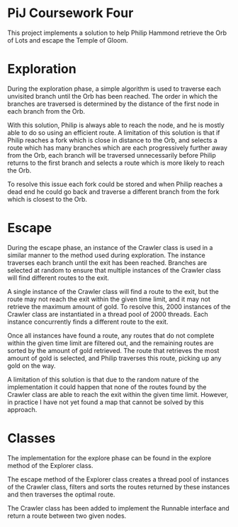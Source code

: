 # PiJ Coursework Four

This project implements a solution to help Philip Hammond retrieve the Orb of Lots and escape the Temple of Gloom.

# Exploration

During the exploration phase, a simple algorithm is used to traverse each unvisited branch until the Orb has been reached. The order in which the branches are traversed is determined by the distance of the first node in each branch from the Orb.

With this solution, Philip is always able to reach the node, and he is mostly able to do so using an efficient route. A limitation of this solution is that if Philip reaches a fork which is close in distance to the Orb, and selects a route which has many branches which are each progressively further away from the Orb, each branch will be traversed unnecessarily before Philip returns to the first branch and selects a route which is more likely to reach the Orb.

To resolve this issue each fork could be stored and when Philip reaches a dead end he could go back and traverse a different branch from the fork which is closest to the Orb.

# Escape

During the escape phase, an instance of the Crawler class is used in a similar manner to the method used during exploration. The instance traverses each branch until the exit has been reached. Branches are selected at random to ensure that multiple instances of the Crawler class will find different routes to the exit.

A single instance of the Crawler class will find a route to the exit, but the route may not reach the exit within the given time limit, and it may not retrieve the maximum amount of gold. To resolve this, 2000 instances of the Crawler class are instantiated in a thread pool of 2000 threads. Each instance concurrently finds a different route to the exit.

Once all instances have found a route, any routes that do not complete within the given time limit are filtered out, and the remaining routes are sorted by the amount of gold retrieved. The route that retrieves the most amount of gold is selected, and Philip traverses this route, picking up any gold on the way.

A limitation of this solution is that due to the random nature of the implementation it could happen that none of the routes found by the Crawler class are able to reach the exit within the given time limit. However, in practice I have not yet found a map that cannot be solved by this approach.

# Classes

The implementation for the explore phase can be found in the explore method of the Explorer class.

The escape method of the Explorer class creates a thread pool of instances of the Crawler class, filters and sorts the routes returned by these instances and then traverses the optimal route.

The Crawler class has been added to implement the Runnable interface and return a route between two given nodes.